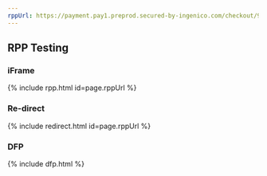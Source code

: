 ```yaml
---
rppUrl: https://payment.pay1.preprod.secured-by-ingenico.com/checkout/9960-20481bc69dcd4c2fb887356cdb53b8bf:062a71fc-0b12-71ff-99d9-f6e976d395ec:a8f726d011aa4c81a67b8faba2b3ff33
---
```


## RPP Testing

### iFrame

{% include rpp.html id=page.rppUrl %}

### Re-direct

{% include redirect.html id=page.rppUrl %}

### DFP

{% include dfp.html %}